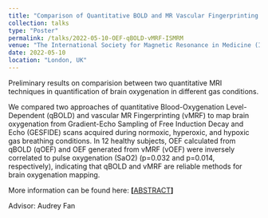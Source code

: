 ```yaml
---
title: "Comparison of Quantitative BOLD and MR Vascular Fingerprinting for Mapping Brain Oxygenation"
collection: talks
type: "Poster"
permalink: /talks/2022-05-10-OEF-qBOLD-vMRF-ISMRM
venue: "The International Society for Magnetic Resonance in Medicine (ISMRM)"
date: 2022-05-10
location: "London, UK"
---
```


Preliminary results on comparision between two quantitative MRI techniques in quantification of brain oxygenation in different gas conditions.

We compared two approaches of quantitative Blood-Oxygenation Level-Dependent (qBOLD) and vascular MR Fingerprinting (vMRF) to map brain oxygenation from Gradient-Echo Sampling of Free Induction Decay and Echo (GESFIDE) scans acquired during normoxic, hyperoxic, and hypoxic gas breathing conditions. In 12 healthy subjects, OEF calculated from qBOLD (qOEF) and OEF generated from vMRF (vOEF) were inversely correlated to pulse oxygenation (SaO2) (p=0.032 and p=0.014, respectively), indicating that qBOLD and vMRF are reliable methods for brain oxygenation mapping. 

More information can be found here:
<strong> [</strong><a href="https://archive.ismrm.org/2022/4094.html" target="_blank">ABSTRACT</a><strong>] </strong>

Advisor: Audrey Fan 